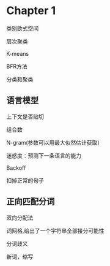 # Chapter 1

类别欧式空间

层次聚类

K-means

BFR方法

分类和聚类

## 语言模型

上下文是否贴切

组合数

N-gram(参数可以用最大似然估计获取）

迷惑度：预测下一条语言的能力

Backoff

扣掉正常的句子

## 正向匹配分词

双向分配法

词网格,给出了一个字符串全部接分可能性

分词歧义

新词，缩写
